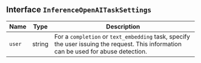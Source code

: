 ## Interface `InferenceOpenAITaskSettings`

| Name | Type | Description |
| - | - | - |
| `user` | string | For a `completion` or `text_embedding` task, specify the user issuing the request. This information can be used for abuse detection. |
